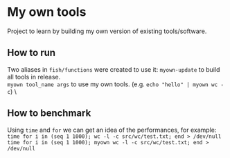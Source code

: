 # My own tools
Project to learn by building my own version of existing tools/software.

## How to run
Two aliases in `fish/functions` were created to use it:
`myown-update` to build all tools in release. \
`myown tool_name args` to use my own tools. (e.g. `echo "hello" | myown wc -c`) \

## How to benchmark
Using `time` and `for` we can get an idea of the performances, for example: \
`time for i in (seq 1 1000); wc -l -c src/wc/test.txt; end > /dev/null` \
`time for i in (seq 1 1000); myown wc -l -c src/wc/test.txt; end > /dev/null`
